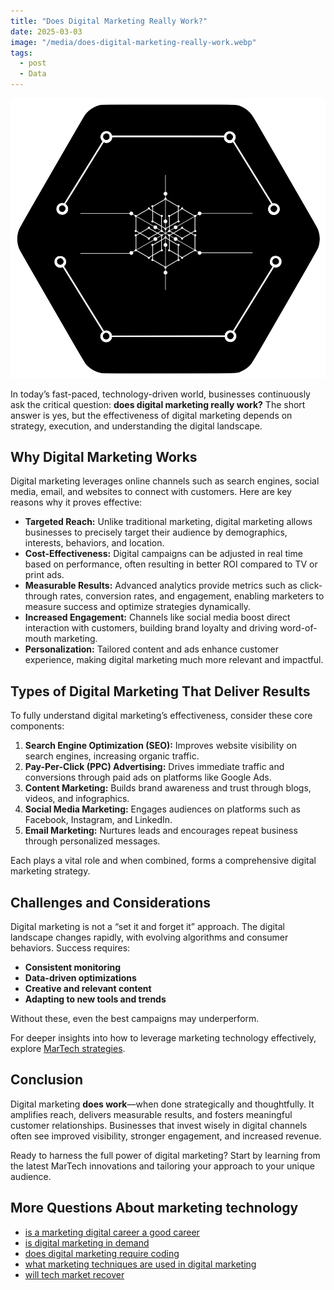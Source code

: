 ```yaml
---
title: "Does Digital Marketing Really Work?"
date: 2025-03-03
image: "/media/does-digital-marketing-really-work.webp"
tags:
  - post
  - Data
---
```


![Does Digital Marketing Really Work?](/media/does-digital-marketing-really-work.webp)

In today’s fast-paced, technology-driven world, businesses continuously ask the critical question: **does digital marketing really work?** The short answer is yes, but the effectiveness of digital marketing depends on strategy, execution, and understanding the digital landscape.

## Why Digital Marketing Works

Digital marketing leverages online channels such as search engines, social media, email, and websites to connect with customers. Here are key reasons why it proves effective:

- **Targeted Reach:** Unlike traditional marketing, digital marketing allows businesses to precisely target their audience by demographics, interests, behaviors, and location.
- **Cost-Effectiveness:** Digital campaigns can be adjusted in real time based on performance, often resulting in better ROI compared to TV or print ads.
- **Measurable Results:** Advanced analytics provide metrics such as click-through rates, conversion rates, and engagement, enabling marketers to measure success and optimize strategies dynamically.
- **Increased Engagement:** Channels like social media boost direct interaction with customers, building brand loyalty and driving word-of-mouth marketing.
- **Personalization:** Tailored content and ads enhance customer experience, making digital marketing much more relevant and impactful.
  
## Types of Digital Marketing That Deliver Results

To fully understand digital marketing’s effectiveness, consider these core components:

1. **Search Engine Optimization (SEO):** Improves website visibility on search engines, increasing organic traffic.
2. **Pay-Per-Click (PPC) Advertising:** Drives immediate traffic and conversions through paid ads on platforms like Google Ads.
3. **Content Marketing:** Builds brand awareness and trust through blogs, videos, and infographics.
4. **Social Media Marketing:** Engages audiences on platforms such as Facebook, Instagram, and LinkedIn.
5. **Email Marketing:** Nurtures leads and encourages repeat business through personalized messages.

Each plays a vital role and when combined, forms a comprehensive digital marketing strategy.

## Challenges and Considerations

Digital marketing is not a “set it and forget it” approach. The digital landscape changes rapidly, with evolving algorithms and consumer behaviors. Success requires:

- **Consistent monitoring**
- **Data-driven optimizations**
- **Creative and relevant content**
- **Adapting to new tools and trends**

Without these, even the best campaigns may underperform.

For deeper insights into how to leverage marketing technology effectively, explore [MarTech strategies](https://marketer.it.com/posts/martech).

## Conclusion

Digital marketing **does work**—when done strategically and thoughtfully. It amplifies reach, delivers measurable results, and fosters meaningful customer relationships. Businesses that invest wisely in digital channels often see improved visibility, stronger engagement, and increased revenue.

Ready to harness the full power of digital marketing? Start by learning from the latest MarTech innovations and tailoring your approach to your unique audience.

## More Questions About marketing technology

- [is a marketing digital career a good career](/posts/is-a-marketing-digital-career-a-good-career)
- [is digital marketing in demand](/posts/is-digital-marketing-in-demand)
- [does digital marketing require coding](/posts/does-digital-marketing-require-coding)
- [what marketing techniques are used in digital marketing](/posts/what-marketing-techniques-are-used-in-digital-mark)
- [will tech market recover](/posts/will-tech-market-recover)
